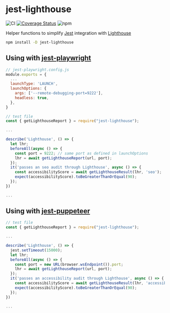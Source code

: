 # jest-lighthouse

![CI](https://github.com/mmarkelov/jest-lighthouse/workflows/Node.js/badge.svg)
[![Coverage Status](https://coveralls.io/repos/github/mmarkelov/jest-lighthouse/badge.svg)](https://coveralls.io/github/mmarkelov/jest-lighthouse)
![npm](https://img.shields.io/npm/v/jest-lighthouse)

Helper functions to simplify [Jest](https://github.com/facebook/jest) integration with [Lighthouse](https://github.com/GoogleChrome/lighthouse)

```bash
npm install -D jest-lighthouse
```

## Using with [jest-playwright](https://github.com/playwright-community/jest-playwright)

```js
// jest-playwright.config.js
module.exports = {
  ...
  launchType: 'LAUNCH',
  launchOptions: {
    args: ['--remote-debugging-port=9222'],
    headless: true,
  },
}

// test file
const { getLighthouseReport } = require("jest-lighthouse");

...

describe('Lighthouse', () => {
  let lhr;
  beforeAll(async () => {
    const port = 9222; // same port as defined in launchOptions
    lhr = await getLighthouseReport(url, port);
  });
  it('passes an seo audit through Lighthouse', async () => {
    const accessibilityScore = await getLighthouseResult(lhr, 'seo');
    expect(accessibilityScore).toBeGreaterThanOrEqual(90);
  });
})

...
```

## Using with [jest-puppeteer](https://github.com/smooth-code/jest-puppeteer)

```js
// test file
const { getLighthouseReport } = require("jest-lighthouse");

...

describe('Lighthouse', () => {
  jest.setTimeout(15000);
  let lhr;
  beforeAll(async () => {
    const port = new URL(browser.wsEndpoint()).port;
    lhr = await getLighthouseReport(url, port);
  });
  it('passes an accessibility audit through Lighthouse', async () => {
    const accessibilityScore = await getLighthouseResult(lhr, 'accessibility');
    expect(accessibilityScore).toBeGreaterThanOrEqual(90);
  });
})

...
```
